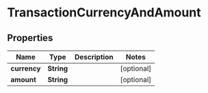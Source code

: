 

# TransactionCurrencyAndAmount


## Properties

Name | Type | Description | Notes
------------ | ------------- | ------------- | -------------
**currency** | **String** |  |  [optional]
**amount** | **String** |  |  [optional]




